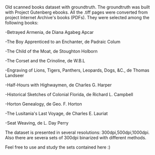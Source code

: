 Old scanned books dataset with groundtruth.
The groundtruth was built with Project Gutenberg ebooks.
All the .tiff pages were converted from project Internet Archive's books (PDFs). They were selected among the following books:

-Betrayed Armenia, de Diana Agabeg Apcar

-The Boy Apprenticed to an Enchanter, de Padraic Colum

-The Child of the Moat, de Stoughton Holborn

-The Corset and the Crinoline, de W.B.L

-Engraving of Lions, Tigers, Panthers, Leopards, Dogs, &C., de Thomas Landseer

-Half-Hours with Highwaymen, de Charles G.  Harper

-Historical Sketches of Colonial Florida, de Richard L. Campbell

-Horton Genealogy, de Geo. F. Horton

-The Lusitania's Last Voyage, de Charles E. Lauriat

-Seat Weaving, de L. Day Perry

The dataset is presented in several resolutions: 300dpi,500dpi,1000dpi.
Also there are severa sets of 300dpi binarized with different methods.

Feel free to use and study the sets contained here :)
